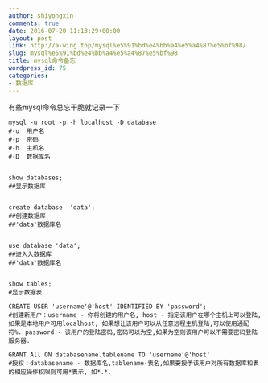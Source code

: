 ```yaml
---
author: shiyongxin
comments: true
date: 2016-07-20 11:13:29+00:00
layout: post
link: http://a-wing.top/mysql%e5%91%bd%e4%bb%a4%e5%a4%87%e5%bf%98/
slug: mysql%e5%91%bd%e4%bb%a4%e5%a4%87%e5%bf%98
title: mysql命令备忘
wordpress_id: 75
categories:
- 数据库
---
```


有些mysql命令总忘干脆就记录一下

    
    mysql -u root -p -h localhost -D database
    #-u  用户名
    #-p  密码
    #-h  主机名
    #-D  数据库名
    
    
    show databases;
    ##显示数据库
    
    
    create database  'data';
    ##创建数据库
    ##'data'数据库名
    
    
    use database 'data'; 
    ##进入入数据库
    ##'data'数据库名
    
    
    show tables;
    #显示数据表
    
    CREATE USER 'username'@'host' IDENTIFIED BY 'password';
    #创建新用户：username - 你将创建的用户名, host - 指定该用户在哪个主机上可以登陆,如果是本地用户可用localhost, 如果想让该用户可以从任意远程主机登陆,可以使用通配符%. password - 该用户的登陆密码,密码可以为空,如果为空则该用户可以不需要密码登陆服务器.
    
    GRANT All ON databasename.tablename TO 'username'@'host'
    #授权：databasename - 数据库名,tablename-表名,如果要授予该用户对所有数据库和表的相应操作权限则可用*表示, 如*.*.
    
    
    



